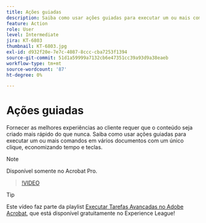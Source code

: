 ```yaml
---
title: Ações guiadas
description: Saiba como usar ações guiadas para executar um ou mais comandos em vários documentos com um único clique
feature: Action
role: User
level: Intermediate
jira: KT-6803
thumbnail: KT-6803.jpg
exl-id: d932f20e-7e7c-4087-8ccc-cba7253f1394
source-git-commit: 51d1a59999a7132cb6e47351cc39a93d9a38eaeb
workflow-type: tm+mt
source-wordcount: '87'
ht-degree: 0%

---
```


# Ações guiadas

Fornecer as melhores experiências ao cliente requer que o conteúdo seja criado mais rápido do que nunca. Saiba como usar ações guiadas para executar um ou mais comandos em vários documentos com um único clique, economizando tempo e teclas.

>[!NOTE]
>
>Disponível somente no Acrobat Pro.

>[!VIDEO](https://video.tv.adobe.com/v/3433138?quality=12&learn=on&hidetitle=true)

>[!TIP]
>
>Este vídeo faz parte da playlist [Executar Tarefas Avançadas no Adobe Acrobat](https://experienceleague.adobe.com/en/playlists/acrobat-peform-advanced-tasks), que está disponível gratuitamente no Experience League!
